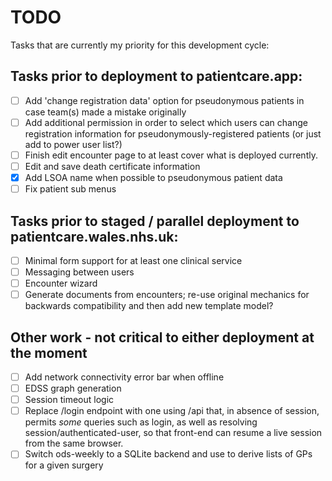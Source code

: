 # TODO

Tasks that are currently my priority for this development cycle:

## Tasks prior to deployment to patientcare.app:

* [ ] Add 'change registration data' option for pseudonymous patients in case team(s) made a mistake originally
* [ ] Add additional permission in order to select which users can change registration information for pseudonymously-registered patients (or just add to power user list?)
* [ ] Finish edit encounter page to at least cover what is deployed currently.
* [ ] Edit and save death certificate information
* [x] Add LSOA name when possible to pseudonymous patient data
* [ ] Fix patient sub menus

## Tasks prior to staged / parallel deployment to patientcare.wales.nhs.uk:

* [ ] Minimal form support for at least one clinical service 
* [ ] Messaging between users
* [ ] Encounter wizard
* [ ] Generate documents from encounters; re-use original mechanics for backwards compatibility and then add new template model?

## Other work - not critical to either deployment at the moment

* [ ] Add network connectivity error bar when offline
* [ ] EDSS graph generation
* [ ] Session timeout logic
* [ ] Replace /login endpoint with one using /api that, in absence of session, permits *some* queries such as login, as well as resolving session/authenticated-user, 
so that front-end can resume a live session from the same browser.
* [ ] Switch ods-weekly to a SQLite backend and use to derive lists of GPs for a given surgery